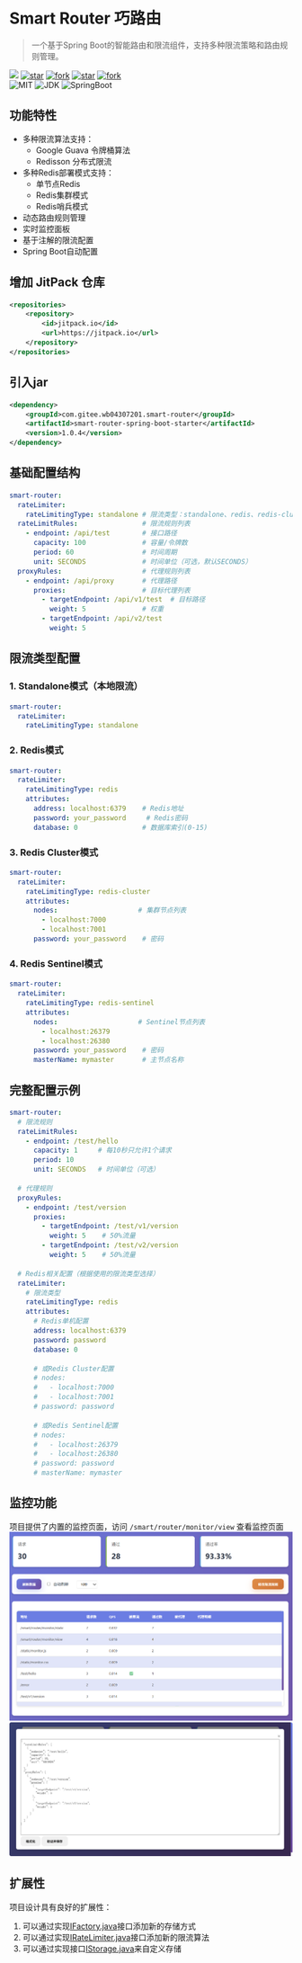 # Smart Router 巧路由

> 一个基于Spring Boot的智能路由和限流组件，支持多种限流策略和路由规则管理。

[![](https://jitpack.io/v/com.gitee.wb04307201/smart-router.svg)](https://jitpack.io/#com.gitee.wb04307201/smart-router)
[![star](https://gitee.com/wb04307201/smart-router/badge/star.svg?theme=dark)](https://gitee.com/wb04307201/smart-router)
[![fork](https://gitee.com/wb04307201/smart-router/badge/fork.svg?theme=dark)](https://gitee.com/wb04307201/smart-router)
[![star](https://img.shields.io/github/stars/wb04307201/smart-router)](https://github.com/wb04307201/smart-router)
[![fork](https://img.shields.io/github/forks/wb04307201/smart-router)](https://github.com/wb04307201/smart-router)  
![MIT](https://img.shields.io/badge/License-Apache2.0-blue.svg) ![JDK](https://img.shields.io/badge/JDK-17+-green.svg) ![SpringBoot](https://img.shields.io/badge/Srping%20Boot-3+-green.svg)

## 功能特性

- 多种限流算法支持：
    - Google Guava 令牌桶算法
    - Redisson 分布式限流
- 多种Redis部署模式支持：
    - 单节点Redis
    - Redis集群模式
    - Redis哨兵模式
- 动态路由规则管理
- 实时监控面板
- 基于注解的限流配置
- Spring Boot自动配置

## 增加 JitPack 仓库
```xml
<repositories>
    <repository>
        <id>jitpack.io</id>
        <url>https://jitpack.io</url>
    </repository>
</repositories>
```

## 引入jar
```xml
<dependency>
    <groupId>com.gitee.wb04307201.smart-router</groupId>
    <artifactId>smart-router-spring-boot-starter</artifactId>
    <version>1.0.4</version>
</dependency>
```

## 基础配置结构

```yaml
smart-router:
  rateLimiter:
    rateLimitingType: standalone # 限流类型：standalone、redis、redis-cluster、redis-sentinel
  rateLimitRules:                # 限流规则列表
    - endpoint: /api/test        # 接口路径
      capacity: 100              # 容量/令牌数
      period: 60                 # 时间周期
      unit: SECONDS              # 时间单位（可选，默认SECONDS）
  proxyRules:                    # 代理规则列表
    - endpoint: /api/proxy       # 代理路径
      proxies:                   # 目标代理列表
        - targetEndpoint: /api/v1/test  # 目标路径
          weight: 5              # 权重
        - targetEndpoint: /api/v2/test
          weight: 5
```


## 限流类型配置

### 1. Standalone模式（本地限流）
```yaml
smart-router:
  rateLimiter:
    rateLimitingType: standalone
```


### 2. Redis模式
```yaml
smart-router:
  rateLimiter:
    rateLimitingType: redis
    attributes:
      address: localhost:6379    # Redis地址
      password: your_password     # Redis密码
      database: 0                # 数据库索引(0-15)
```


### 3. Redis Cluster模式
```yaml
smart-router:
  rateLimiter:
    rateLimitingType: redis-cluster
    attributes:
      nodes:                    # 集群节点列表
        - localhost:7000
        - localhost:7001
      password: your_password    # 密码
```


### 4. Redis Sentinel模式
```yaml
smart-router:
  rateLimiter:
    rateLimitingType: redis-sentinel
    attributes:
      nodes:                    # Sentinel节点列表
        - localhost:26379
        - localhost:26380
      password: your_password    # 密码
      masterName: mymaster       # 主节点名称
```


## 完整配置示例

```yaml
smart-router:
  # 限流规则
  rateLimitRules:
    - endpoint: /test/hello
      capacity: 1     # 每10秒只允许1个请求
      period: 10
      unit: SECONDS   # 时间单位（可选）
  
  # 代理规则
  proxyRules:
    - endpoint: /test/version
      proxies:
        - targetEndpoint: /test/v1/version
          weight: 5    # 50%流量
        - targetEndpoint: /test/v2/version
          weight: 5    # 50%流量
          
  # Redis相关配置（根据使用的限流类型选择）
  rateLimiter:
    # 限流类型
    rateLimitingType: redis
    attributes:
      # Redis单机配置
      address: localhost:6379
      password: password
      database: 0
      
      # 或Redis Cluster配置
      # nodes:
      #   - localhost:7000
      #   - localhost:7001
      # password: password
      
      # 或Redis Sentinel配置
      # nodes:
      #   - localhost:26379
      #   - localhost:26380
      # password: password
      # masterName: mymaster
```

## 监控功能

项目提供了内置的监控页面，访问 `/smart/router/monitor/view` 查看监控页面
![img.png](img.png)
![img_1.png](img_1.png)


## 扩展性

项目设计具有良好的扩展性：
1. 可以通过实现[IFactory.java](smart-router/src/main/java/cn/wubo/smart/router/factory/IFactory.java)接口添加新的存储方式
2. 可以通过实现[IRateLimiter.java](smart-router/src/main/java/cn/wubo/smart/router/bucket/IRateLimiter.java)接口添加新的限流算法
3. 可以通过实现接口[IStorage.java](smart-router/src/main/java/cn/wubo/smart/router/storage/IStorage.java)来自定义存储

